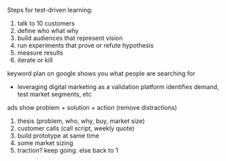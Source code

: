 
Steps for test-driven learning:
1. talk to 10 customers
2. define who what why
3. build audiences that represent vision
4. run experiments that prove or refute hypothesis
5. measure results
6. iterate or kill

keyword plan on google shows you what people are searching for

- leveraging digital marketing as a validation platform identifies demand, test market segments, etc

ads show problem + solution + action (remove distractions) 


1. thesis (problem, who, why, buy, market size)
2. customer calls (call script, weekly quote)
3. build prototype at same time
4. some market sizing
5. traction? keep going. else back to 1

